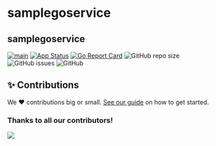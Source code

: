 # samplegoservice
## samplegoservice


[![main](https://github.com/Team-DX-22/samplegoservice/actions/workflows/main.yml/badge.svg)](https://github.com/Team-DX-22/samplegoservice/actions/workflows/main.yml)
[![App Status](https://argocd.diegoluisi.eti.br/api/badge?name=dev-samplegoservice&revision=true)](https://argocd.diegoluisi.eti.br/applications/dev-samplegoservice)
[![Go Report Card](https://goreportcard.com/badge/github.com/Team-DX-22/samplegoservice)](https://goreportcard.com/report/github.com/Team-DX-22/samplegoservice)
![GitHub repo size](https://img.shields.io/github/repo-size/Team-DX-22/samplegoservice)
![GitHub issues](https://img.shields.io/github/issues/Team-DX-22/samplegoservice)
![GitHub](https://img.shields.io/github/license/Team-DX-22/samplegoservice)


## ✨ Contributions

We ❤️ contributions big or small. [See our guide](contributing.md) on how to get started.

### Thanks to all our contributors!

<a href="https://github.com/devxp-tech/samplegoservice/graphs/contributors">
  <img src="https://contrib.rocks/image?repo=devxp-tech/samplegoservice" />
</a>
